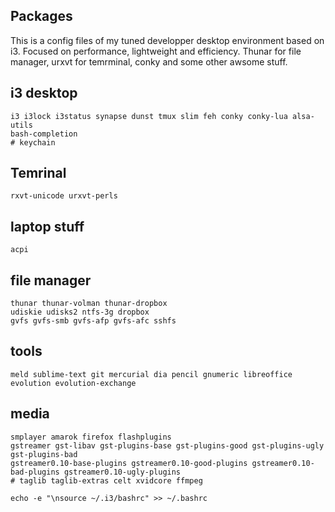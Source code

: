 
Packages
--------

This is a config files of my tuned developper desktop environment based on i3. Focused on performance, lightweight and efficiency. Thunar for file manager, urxvt for temrminal, conky and some other awsome stuff.

## i3 desktop
    i3 i3lock i3status synapse dunst tmux slim feh conky conky-lua alsa-utils
    bash-completion
    # keychain

## Temrinal
    rxvt-unicode urxvt-perls

## laptop stuff
    acpi

## file manager
    thunar thunar-volman thunar-dropbox
    udiskie udisks2 ntfs-3g dropbox
    gvfs gvfs-smb gvfs-afp gvfs-afc sshfs

## tools
    meld sublime-text git mercurial dia pencil gnumeric libreoffice
    evolution evolution-exchange

## media
    smplayer amarok firefox flashplugins
    gstreamer gst-libav gst-plugins-base gst-plugins-good gst-plugins-ugly gst-plugins-bad
    gstreamer0.10-base-plugins gstreamer0.10-good-plugins gstreamer0.10-bad-plugins gstreamer0.10-ugly-plugins
    # taglib taglib-extras celt xvidcore ffmpeg

```
echo -e "\nsource ~/.i3/bashrc" >> ~/.bashrc
```
